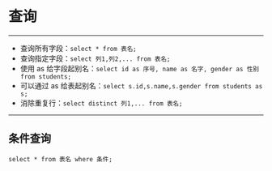 # 查询
---
- 查询所有字段：`select * from 表名;`
- 查询指定字段：`select 列1,列2,... from 表名;`
- 使用 as 给字段起别名：`select id as 序号, name as 名字, gender as 性别 from students;`
- 可以通过 as 给表起别名：`select s.id,s.name,s.gender from students as s;`
- 消除重复行：`select distinct 列1,... from 表名;`
---
## 条件查询


```
select * from 表名 where 条件;
```


